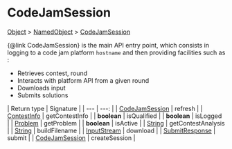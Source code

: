 
# CodeJamSession

[Object]() > [NamedObject](nullfr/faylixe/googlecodejam/client/common/NamedObject.md) > [CodeJamSession](nullfr/faylixe/googlecodejam/client/CodeJamSession.md)


{@link CodeJamSession} is the main API entry point, which consists
 in logging to a code jam platform ``hostname`` and then providing
 facilities such as :
 <br>
 * Retrieves contest, round
 * Interacts with platform API from a given round
 * Downloads input
 * Submits solutions

| Return type | Signature |
| --- | ---: |
| [CodeJamSession](nullfr/faylixe/googlecodejam/client/CodeJamSession.md) | refresh |
| [ContestInfo](nullfr/faylixe/googlecodejam/client/webservice/ContestInfo.md) | getContestInfo |
| **boolean** | isQualified |
| **boolean** | isLogged |
| [Problem](nullfr/faylixe/googlecodejam/client/webservice/Problem.md) | getProblem |
| **boolean** | isActive |
| [String]() | getContestAnalysis |
| [String]() | buildFilename |
| [InputStream]() | download |
| [SubmitResponse](nullfr/faylixe/googlecodejam/client/webservice/SubmitResponse.md) | submit |
| [CodeJamSession](nullfr/faylixe/googlecodejam/client/CodeJamSession.md) | createSession |
